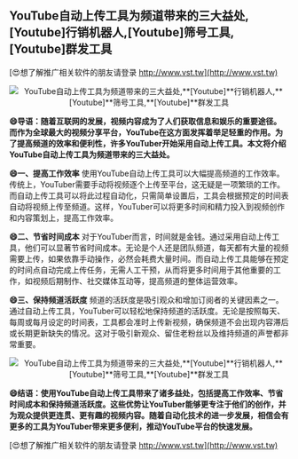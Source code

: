## **YouTube自动上传工具为频道带来的三大益处,**[Youtube]**行销机器人,**[Youtube]**筛号工具,**[Youtube]**群发工具**

[😍想了解推广相关软件的朋友请登录 http://www.vst.tw](http://www.vst.tw)

 <center><img src="https://vst.tw/MP4/tuiguang/png/1.png" alt="YouTube自动上传工具为频道带来的三大益处,**[Youtube]**行销机器人,**[Youtube]**筛号工具,**[Youtube]**群发工具"></center>

**😄导语：随着互联网的发展，视频内容成为了人们获取信息和娱乐的重要途径。而作为全球最大的视频分享平台，YouTube在这方面发挥着举足轻重的作用。为了提高频道的效率和便利性，许多YouTuber开始采用自动上传工具。本文将介绍YouTube自动上传工具为频道带来的三大益处。**

**😄一、提高工作效率**
使用YouTube自动上传工具可以大幅提高频道的工作效率。传统上，YouTuber需要手动将视频逐个上传至平台，这无疑是一项繁琐的工作。而自动上传工具可以将此过程自动化，只需简单设置后，工具会根据预定的时间表自动将视频上传至频道。这样，YouTuber可以将更多时间和精力投入到视频创作和内容策划上，提高工作效率。

**😄二、节省时间成本**
对于YouTuber而言，时间就是金钱。通过采用自动上传工具，他们可以显著节省时间成本。无论是个人还是团队频道，每天都有大量的视频需要上传，如果依靠手动操作，必然会耗费大量时间。而自动上传工具能够在预定的时间点自动完成上传任务，无需人工干预，从而将更多时间用于其他重要的工作，如视频后期制作、社交媒体互动等，提高频道的整体运营效率。

**😄三、保持频道活跃度**
频道的活跃度是吸引观众和增加订阅者的关键因素之一。通过自动上传工具，YouTuber可以轻松地保持频道的活跃度。无论是按照每天、每周或每月设定的时间表，工具都会准时上传新视频，确保频道不会出现内容滞后或长期更新缺失的情况。这对于吸引新观众、留住老粉丝以及维持频道的声誉都非常重要。

 <center><img src="https://vst.tw/MP4/tuiguang/png/8.png" alt="YouTube自动上传工具为频道带来的三大益处,**[Youtube]**行销机器人,**[Youtube]**筛号工具,**[Youtube]**群发工具"></center>

**😄结语：使用YouTube自动上传工具带来了诸多益处，包括提高工作效率、节省时间成本和保持频道活跃度。这些优势让YouTuber能够更专注于他们的创作，并为观众提供更连贯、更有趣的视频内容。随着自动化技术的进一步发展，相信会有更多的工具为YouTuber带来更多便利，推动YouTube平台的快速发展。**

[😍想了解推广相关软件的朋友请登录 http://www.vst.tw](http://www.vst.tw)



